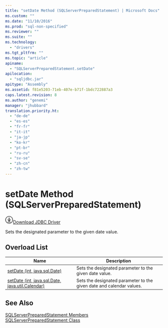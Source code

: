 ```yaml
---
title: "setDate Method (SQLServerPreparedStatement) | Microsoft Docs"
ms.custom: ""
ms.date: "11/10/2016"
ms.prod: "sql-non-specified"
ms.reviewer: ""
ms.suite: ""
ms.technology: 
  - "drivers"
ms.tgt_pltfrm: ""
ms.topic: "article"
apiname: 
  - "SQLServerPreparedStatement.setDate"
apilocation: 
  - "sqljdbc.jar"
apitype: "Assembly"
ms.assetid: f81e5203-71eb-407e-b71f-1bdc722887a3
caps.latest.revision: 8
ms.author: "genemi"
manager: "jhubbard"
translation.priority.ht: 
  - "de-de"
  - "es-es"
  - "fr-fr"
  - "it-it"
  - "ja-jp"
  - "ko-kr"
  - "pt-br"
  - "ru-ru"
  - "sv-se"
  - "zh-cn"
  - "zh-tw"
---
```

# setDate Method (SQLServerPreparedStatement)
![Download](../../../ssdt/media/download.png)[Download JDBC Driver](http://go.microsoft.com/fwlink/?LinkId=245496)

  Sets the designated parameter to the given date value.  
  
## Overload List  
  
|Name|Description|  
|----------|-----------------|  
|[setDate (int, java.sql.Date)](../../../connect/jdbc/reference/setdate-method--int--java.sql.date-.md)|Sets the designated parameter to the given date value.|  
|[setDate (int, java.sql.Date, java.util.Calendar)](../../../connect/jdbc/reference/setdate-method--int--java.sql.date--java.util.calendar-.md)|Sets the designated parameter to the given date and calendar values.|  
  
## See Also  
 [SQLServerPreparedStatement Members](../../../connect/jdbc/reference/sqlserverpreparedstatement-members.md)   
 [SQLServerPreparedStatement Class](../../../connect/jdbc/reference/sqlserverpreparedstatement-class.md)  
  
  